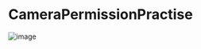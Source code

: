 # CameraPermissionPractise

![image](https://github.com/tiashe573/CameraPermissionPractise/assets/62858643/08a10ed8-9493-4ef5-8e1b-15fd6b9cbcf5)
